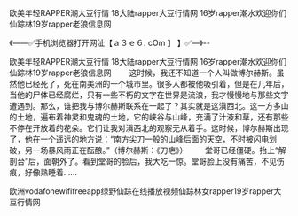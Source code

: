 欧美年轻RAPPER潮大豆行情
18大陆rapper大豆行情网
16岁rapper潮水欢迎你们
仙踪林19岁rapper老狼信息网


《——✅手机浏览器打开网沚【ａ３ｅ６. cOm 】 】✅—》--

欧美年轻RAPPER潮大豆行情
18大陆rapper大豆行情网
16岁rapper潮水欢迎你们
仙踪林19岁rapper老狼信息网
　　这时候，我还不知道一个人叫做博尔赫斯。虽然他已经死了，死在南美洲的一个城市里。很多人都被他吸引着，但是在几年后，当他的尸体已经腐烂，只有一些不朽的文字在世界是流浪，我才慢慢地与那些文字遭遇到。那么，谁把我与博尔赫斯联系在一起了？其实就是这滇西北。这一方多山的土地，遍布着神灵和鬼魂的土地，它的峡谷与山峰，充满了汁液和草，还有那些不停在开放着的花朵。它们让我对滇西北的观察无从着手。这时候，博尔赫斯出现了，他在一个遥远的地方说：“南方尖刀一般的山峰后面的天空，不时被闪电划破，另一场暴风雨正在酝酿。”（博尔赫斯：《刀疤》）
　　堂哥已经僵硬。抬上“解剖台”后，面朝外了。看到堂哥的脸后，我大吃一惊。堂哥脸上没有痛苦，不见伤痕，好像熟睡着……





欧洲vodafonewififreeapp绿野仙踪在线播放视频仙踪林女rapper19岁rapper大豆行情网
